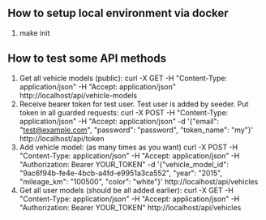 ## How to setup local environment via docker
1. make init

## How to test some API methods
1. Get all vehicle models (public):
curl -X GET -H "Content-Type: application/json" -H "Accept: application/json" http://localhost/api/vehicle-models
2. Receive bearer token for test user. Test user is added by seeder. Put token in all guarded requests:
curl -X POST -H "Content-Type: application/json" -H "Accept: application/json" -d '{"email": "test@example.com", "password": "password", "token_name": "my"}' http://localhost/api/token
3. Add vehicle model: (as many times as you want)
curl -X POST -H "Content-Type: application/json" -H "Accept: application/json" -H "Authorization: Bearer YOUR_TOKEN" -d '{"vehicle_model_id": "9ac6f94b-fe4e-4bcb-a4fd-e9951a3ca552", "year": "2015", "mileage_km": "100500", "color": "white"}' http://localhost/api/vehicles
4. Get all user models (should be all added earlier):
curl -X GET -H "Content-Type: application/json" -H "Accept: application/json" -H "Authorization: Bearer YOUR_TOKEN" http://localhost/api/vehicles
